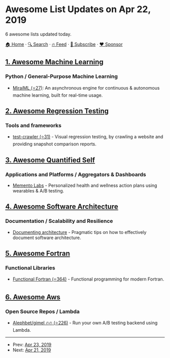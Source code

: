 # Awesome List Updates on Apr 22, 2019

6 awesome lists updated today.

[🏠 Home](/README.md) · [🔍 Search](https://www.trackawesomelist.com/search/) · [🔥 Feed](https://www.trackawesomelist.com/rss.xml) · [📮 Subscribe](https://trackawesomelist.us17.list-manage.com/subscribe?u=d2f0117aa829c83a63ec63c2f&id=36a103854c) · [❤️  Sponsor](https://github.com/sponsors/theowenyoung)



## [1. Awesome Machine Learning](/content/josephmisiti/awesome-machine-learning/README.md)

### Python / General-Purpose Machine Learning

*   [MiraiML (⭐27)](https://github.com/arthurpaulino/miraiml): An asynchronous engine for continuous & autonomous machine learning, built for real-time usage.

## [2. Awesome Regression Testing](/content/mojoaxel/awesome-regression-testing/README.md)

### Tools and frameworks

*   [test-crawler (⭐31)](https://github.com/apiel/test-crawler) - Visual regression testing, by crawling a website and providing snapshot comparison reports.

## [3. Awesome Quantified Self](/content/woop/awesome-quantified-self/README.md)

### Applications and Platforms / Aggregators & Dashboards

*   [Memento Labs](https://mementolabs.io) - Personalized health and wellness action plans using wearables & A/B testing.

## [4. Awesome Software Architecture](/content/simskij/awesome-software-architecture/README.md)

### Documentation / Scalability and Resilience

*   [Documenting architecture](https://dzone.com/articles/documenting-architecture-1) - Pragmatic tips on how to effectively document software architecture.

## [5. Awesome Fortran](/content/rabbiabram/awesome-fortran/README.md)

### Functional Libraries

*   [Functional Fortran (⭐364)](https://github.com/wavebitscientific/functional-fortran) - Functional programming for modern Fortran.

## [6. Awesome Aws](/content/donnemartin/awesome-aws/README.md)

### Open Source Repos / Lambda

*   [Alephbet/gimel :fire::fire: (⭐226)](https://github.com/Alephbet/gimel) - Run your own A/B testing backend using Lambda.

---

- Prev: [Apr 23, 2019](/content/2019/04/23/README.md)
- Next: [Apr 21, 2019](/content/2019/04/21/README.md)